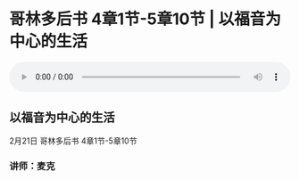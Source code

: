 # 哥林多后书 4章1节-5章10节 | 以福音为中心的生活

<audio style="width: 100%;" preload="false" controls controlslist="nodownload"><source src="https://cdn.simai.ml/audio/mp3/2021/linhou_4-1_5-10.210221.mp3" type="audio/mpeg">Your browser does not support the audio element.</audio>

## 以福音为中心的生活
2月21日 
哥林多后书 4章1节-5章10节
### 讲师：麦克


